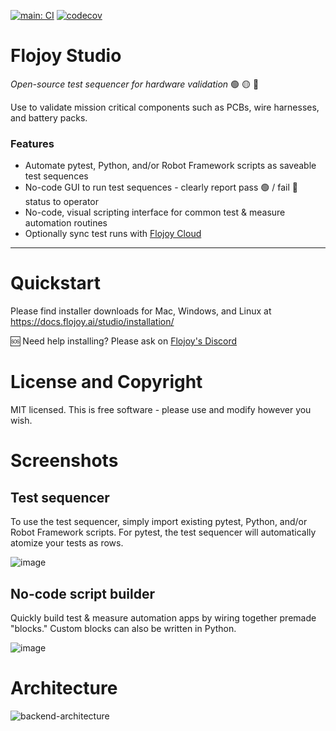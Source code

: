 [![main: CI](https://github.com/flojoy-ai/studio/actions/workflows/electron-test.yml/badge.svg?branch=main)](https://github.com/flojoy-ai/studio/actions/workflows/electron-test.yml) [![codecov](https://codecov.io/gh/flojoy-ai/studio/graph/badge.svg?token=BIB703MANI)](https://codecov.io/gh/flojoy-ai/studio)

# Flojoy Studio

_Open-source test sequencer for hardware validation_ 🟢 🟡 🔴 

Use to validate mission critical components such as PCBs, wire harnesses, and battery packs.

### Features
- Automate pytest, Python, and/or Robot Framework scripts as saveable test sequences
- No-code GUI to run test sequences - clearly report pass 🟢 / fail 🔴 status to operator
- No-code, visual scripting interface for common test & measure automation routines
- Optionally sync test runs with [Flojoy Cloud](https://github.com/flojoy-ai/cloud/)

---

# Quickstart

Please find installer downloads for Mac, Windows, and Linux at https://docs.flojoy.ai/studio/installation/

🆘 Need help installing? Please ask on [Flojoy's Discord](https://discord.com/invite/7HEBr7yG8c)

# License and Copyright

MIT licensed. This is free software - please use and modify however you wish.

# Screenshots

## Test sequencer

To use the test sequencer, simply import existing pytest, Python, and/or Robot Framework scripts. For pytest, the test sequencer will automatically atomize your tests as rows.

![image](https://github.com/flojoy-ai/studio/assets/1865834/9cfcfb86-24bc-46fd-82de-e9fd9db2ef3b)

## No-code script builder

Quickly build test & measure automation apps by wiring together premade "blocks." Custom blocks can also be written in Python.

![image](https://github.com/flojoy-ai/studio/assets/1865834/b1efa4f7-a58a-4406-9b37-2311611fb1bd)

# Architecture

![backend-architecture](https://github.com/flojoy-ai/studio/assets/69379081/ed72cea2-17bb-4aa3-a26d-7eec19b24685)
